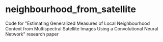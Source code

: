 # neighbourhood_from_satellite
Code for "Estimating Generalized Measures of Local Neighbourhood Context from Multispectral Satellite Images Using a Convolutional Neural Network" research paper
